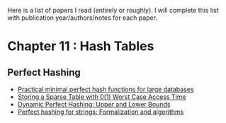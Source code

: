 Here is a list of papers I read (entirely or roughly). I will complete this list with publication year/authors/notes for each paper.

# Chapter 11 : Hash Tables

## Perfect Hashing

- [Practical minimal perfect hash functions for large databases](https://dl.acm.org/citation.cfm?id=129623)
- [Storing a Sparse Table with 0(1) Worst Case Access Time](https://dl.acm.org/citation.cfm?id=1884)
- [Dynamic Perfect Hashing: Upper and Lower Bounds](http://epubs.siam.org/doi/abs/10.1137/S0097539791194094)
- [Perfect hashing for strings: Formalization and algorithms](https://link.springer.com/chapter/10.1007/3-540-61258-0_11)



